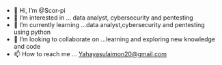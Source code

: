 - 👋 Hi, I’m @Scor-pi
- 👀 I’m interested in ... data analyst, cybersecurity  and pentesting
- 🌱 I’m currently learning ...data analyst,cybersecurity  and pentesting  using python 
- 💞️ I’m looking to collaborate on ...learning and exploring  new knowledge  and code
- 📫 How to reach me ...
Yahayasulaimon20@gmail.com 
<!---
Scor-pi/Scor-pi is a ✨ special ✨ repository because its `README.md` (this file) appears on your GitHub profile.
You can click the Preview link to take a look at your changes.
--->
